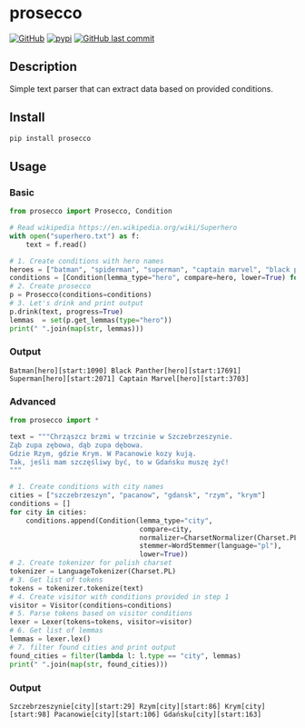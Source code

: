prosecco
====

[![GitHub](https://img.shields.io/github/license/vane/prosecco)](https://github.com/vane/prosecco/blob/master/LICENSE)
[![pypi](https://img.shields.io/pypi/v/prosecco)](https://pypi.org/project/prosecco/)
[![GitHub last commit](https://img.shields.io/github/last-commit/vane/prosecco)](https://github.com/vane/prosecco)

  
## Description

Simple text parser that can extract data based on provided conditions.  
 

## Install
```bash
pip install prosecco
```
## Usage

### Basic
```python
from prosecco import Prosecco, Condition

# Read wikipedia https://en.wikipedia.org/wiki/Superhero
with open("superhero.txt") as f:
    text = f.read()

# 1. Create conditions with hero names
heroes = ["batman", "spiderman", "superman", "captain marvel", "black panther"]
conditions = [Condition(lemma_type="hero", compare=hero, lower=True) for hero in heroes]
# 2. Create prosecco
p = Prosecco(conditions=conditions)
# 3. Let's drink and print output
p.drink(text, progress=True)
lemmas  = set(p.get_lemmas(type="hero"))
print(" ".join(map(str, lemmas)))
```

### Output
```Batman[hero][start:1090] Black Panther[hero][start:17691] Superman[hero][start:2071] Captain Marvel[hero][start:3703]```

### Advanced

```python
from prosecco import *

text = """Chrząszcz brzmi w trzcinie w Szczebrzeszynie.
Ząb zupa zębowa, dąb zupa dębowa.
Gdzie Rzym, gdzie Krym. W Pacanowie kozy kują.
Tak, jeśli mam szczęśliwy być, to w Gdańsku muszę żyć! 
"""

# 1. Create conditions with city names
cities = ["szczebrzeszyn", "pacanow", "gdansk", "rzym", "krym"]
conditions = []
for city in cities:
    conditions.append(Condition(lemma_type="city",
                                compare=city,
                                normalizer=CharsetNormalizer(Charset.PL_EN),
                                stemmer=WordStemmer(language="pl"),
                                lower=True))
# 2. Create tokenizer for polish charset
tokenizer = LanguageTokenizer(Charset.PL)
# 3. Get list of tokens
tokens = tokenizer.tokenize(text)
# 4. Create visitor with conditions provided in step 1
visitor = Visitor(conditions=conditions)
# 5. Parse tokens based on visitor conditions
lexer = Lexer(tokens=tokens, visitor=visitor)
# 6. Get list of lemmas
lemmas = lexer.lex()
# 7. filter found cities and print output
found_cities = filter(lambda l: l.type == "city", lemmas)
print(" ".join(map(str, found_cities)))
```   

### Output
```Szczebrzeszynie[city][start:29] Rzym[city][start:86] Krym[city][start:98] Pacanowie[city][start:106] Gdańsku[city][start:163]```
